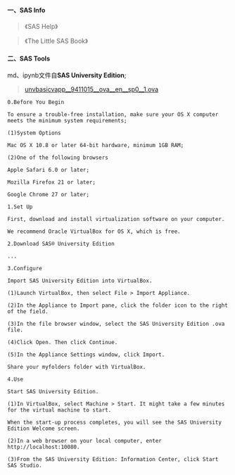 #### 一、SAS Info

> 《SAS Help》

> 《The Little SAS Book》

#### 二、SAS Tools

md、ipynb文件自**SAS University Edition**;

> [unvbasicvapp__9411015__ova__en__sp0__1.ova](https://www.sas.com/en_us/software/university-edition/download-software.html)

```
0.Before You Begin

To ensure a trouble-free installation, make sure your OS X computer meets the minimum system requirements;

(1)System Options

Mac OS X 10.8 or later 64-bit hardware, minimum 1GB RAM;

(2)One of the following browsers

Apple Safari 6.0 or later;

Mozilla Firefox 21 or later;

Google Chrome 27 or later;

1.Set Up

First, download and install virtualization software on your computer. 

We recommend Oracle VirtualBox for OS X, which is free.

2.Download SAS® University Edition

...

3.Configure

Import SAS University Edition into VirtualBox.

(1)Launch VirtualBox, then select File > Import Appliance.

(2)In the Appliance to Import pane, click the folder icon to the right of the field.

(3)In the file browser window, select the SAS University Edition .ova file.

(4)Click Open. Then click Continue.

(5)In the Appliance Settings window, click Import.

Share your myfolders folder with VirtualBox.

4.Use

Start SAS University Edition.

(1)In VirtualBox, select Machine > Start. It might take a few minutes for the virtual machine to start. 

When the start-up process completes, you will see the SAS University Edition Welcome screen.

(2)In a web browser on your local computer, enter http://localhost:10080.

(3)From the SAS University Edition: Information Center, click Start SAS Studio.
```



